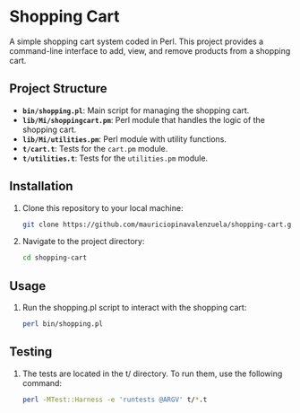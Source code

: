 # Shopping Cart

A simple shopping cart system coded in Perl. This project provides a command-line interface to add, view, and remove products from a shopping cart.

## Project Structure

- **`bin/shopping.pl`**: Main script for managing the shopping cart.
- **`lib/Mi/shoppingcart.pm`**: Perl module that handles the logic of the shopping cart.
- **`lib/Mi/utilities.pm`**: Perl module with utility functions.
- **`t/cart.t`**: Tests for the `cart.pm` module.
- **`t/utilities.t`**: Tests for the `utilities.pm` module.

## Installation

1. Clone this repository to your local machine:

   ```sh
   git clone https://github.com/mauriciopinavalenzuela/shopping-cart.git

2. Navigate to the project directory:

   ```sh
   cd shopping-cart

## Usage

1. Run the shopping.pl script to interact with the shopping cart:

   ```sh
   perl bin/shopping.pl

## Testing

1. The tests are located in the t/ directory. To run them, use the following command:
   
   ```sh
   perl -MTest::Harness -e 'runtests @ARGV' t/*.t


